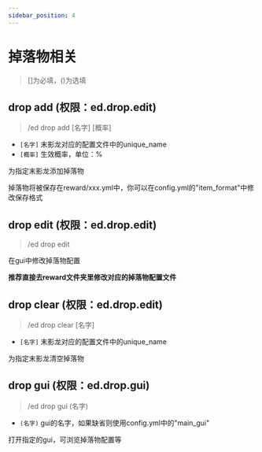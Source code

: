 ```yaml
---
sidebar_position: 4
---
```


# 掉落物相关
> []为必填，()为选填

## drop add (权限：ed.drop.edit)
> /ed drop add \[名字] \[概率]
* `[名字]` 末影龙对应的配置文件中的unique_name
* `[概率]` 生效概率，单位：%

为指定末影龙添加掉落物

掉落物将被保存在reward/xxx.yml中，你可以在config.yml的"item_format"中修改保存格式

## drop edit (权限：ed.drop.edit)
> /ed drop edit

在gui中修改掉落物配置

**推荐直接去reward文件夹里修改对应的掉落物配置文件**

## drop clear (权限：ed.drop.edit)
> /ed drop clear \[名字]
* `[名字]` 末影龙对应的配置文件中的unique_name

为指定末影龙清空掉落物

## drop gui (权限：ed.drop.gui)
> /ed drop gui (名字)
* `(名字)` gui的名字，如果缺省则使用config.yml中的"main_gui"

打开指定的gui，可浏览掉落物配置等
